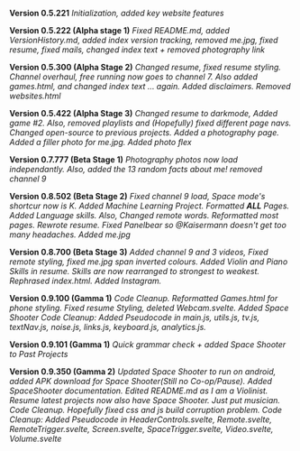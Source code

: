 **Version 0.5.221**
*Initialization, added key website features*

**Version 0.5.222 (Alpha stage 1)**
*Fixed README.md, added VersionHistory.md, added index version tracking, removed me.jpg, fixed resume, fixed mails, changed index text + removed photography link*

**Version 0.5.300 (Alpha Stage 2)**
*Changed resume, fixed resume styling. Channel overhaul, free running now goes to channel 7. Also added games.html, and changed index text ... again. Added disclaimers. Removed websites.html*

**Version 0.5.422 (Alpha Stage 3)**
*Changed resume to darkmode, Added game #2. Also, removed playlists and (Hopefully) fixed different page navs. Changed open-source to previous projects. Added a photography page. Added a filler photo for me.jpg. Added photo flex*

**Version 0.7.777 (Beta Stage 1)**
*Photography photos now load independantly. Also, added the 13 random facts about me! removed channel 9*

**Version 0.8.502 (Beta Stage 2)**
*Fixed channel 9 load, Space mode's shortcur now is K. Added Machine Learning Project. Formatted **ALL** Pages. Added Language skills. Also, Changed remote words. Reformatted most pages. Rewrote resume. Fixed Panelbear so @Kaisermann doesn't get too many headaches. Added me.jpg*

**Version 0.8.700 (Beta Stage 3)**
*Added channel 9 and 3 videos, Fixed remote styling, fixed me.jpg span inverted colours. Added Violin and Piano Skills in resume. Skills are now rearranged to strongest to weakest. Rephrased index.html. Added Instagram.*

**Version 0.9.100 (Gamma 1)**
*Code Cleanup. Reformatted Games.html for phone styling. Fixed resume Styling, deleted Webcam.svelte. Added Space Shooter*
*Code Cleanup: Added Pseudocode in main.js, utils.js, tv.js, textNav.js, noise.js, links.js, keyboard.js, analytics.js.*

**Version 0.9.101 (Gamma 1)**
*Quick grammar check + added Space Shooter to Past Projects*


**Version 0.9.350 (Gamma 2)**
*Updated Space Shooter to run on android, added APK download for Space Shooter(Still no Co-op/Pause). Added SpaceShooter documentation. Edited README.md as I am a Violinist. Resume latest projects now also have Space Shooter. Just put musician. Code Cleanup. Hopefully fixed css and js build corruption problem.*
*Code Cleanup: Added Pseudocode in HeaderControls.svelte, Remote.svelte, RemoteTrigger.svelte, Screen.svelte, SpaceTrigger.svelte, Video.svelte, Volume.svelte*